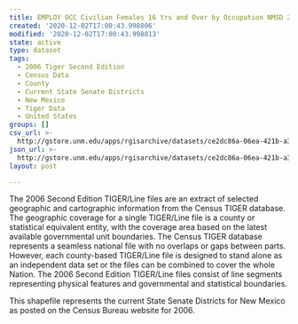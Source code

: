 ```yaml
---
title: EMPLOY OCC Civilian Females 16 Yrs and Over by Occupation NMSD 2000
created: '2020-12-02T17:00:43.998806'
modified: '2020-12-02T17:00:43.998813'
state: active
type: dataset
tags:
  - 2006 Tiger Second Edition
  - Census Data
  - County
  - Current State Senate Districts
  - New Mexico
  - Tiger Data
  - United States
groups: []
csv_url: >-
  http://gstore.unm.edu/apps/rgisarchive/datasets/ce2dc86a-06ea-421b-a328-edb6c618b217/nms309data467753030_sts_view.derived.csv
json_url: >-
  http://gstore.unm.edu/apps/rgisarchive/datasets/ce2dc86a-06ea-421b-a328-edb6c618b217/nms309data467753030_sts_view.derived.json
layout: post

---
```

The 2006 Second Edition TIGER/Line files are an extract of selected geographic and cartographic information from the Census TIGER database.  The geographic coverage for a single TIGER/Line file is a county or statistical equivalent entity, with the coverage area based on the latest available governmental unit boundaries. The Census TIGER database represents a seamless national file with no overlaps or gaps between parts.  However, each county-based TIGER/Line file is designed to stand alone as an independent data set or the files can be combined to cover the whole Nation.  The 2006 Second Edition  TIGER/Line files consist of line segments representing physical features and governmental and statistical boundaries.  

This shapefile represents the current State Senate Districts for New Mexico as posted on the Census Bureau website for 2006.
